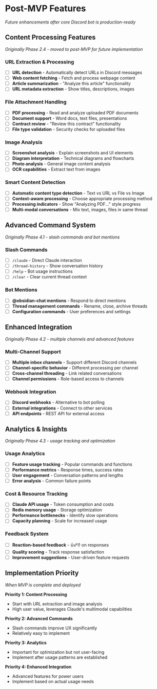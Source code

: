 # Post-MVP Features
*Future enhancements after core Discord bot is production-ready*

## Content Processing Features
*Originally Phase 2.4 - moved to post-MVP for future implementation*

### URL Extraction & Processing
- [ ] **URL detection** - Automatically detect URLs in Discord messages
- [ ] **Web content fetching** - Fetch and process webpage content
- [ ] **Article summarization** - "Analyze this article" functionality
- [ ] **URL metadata extraction** - Show titles, descriptions, images

### File Attachment Handling
- [ ] **PDF processing** - Read and analyze uploaded PDF documents
- [ ] **Document support** - Word docs, text files, presentations
- [ ] **Contract review** - "Review this contract" functionality
- [ ] **File type validation** - Security checks for uploaded files

### Image Analysis
- [ ] **Screenshot analysis** - Explain screenshots and UI elements
- [ ] **Diagram interpretation** - Technical diagrams and flowcharts
- [ ] **Photo analysis** - General image content analysis
- [ ] **OCR capabilities** - Extract text from images

### Smart Content Detection
- [ ] **Automatic content type detection** - Text vs URL vs File vs Image
- [ ] **Context-aware processing** - Choose appropriate processing method
- [ ] **Processing indicators** - Show "Analyzing PDF..." style progress
- [ ] **Multi-modal conversations** - Mix text, images, files in same thread

## Advanced Command System
*Originally Phase 4.1 - slash commands and bot mentions*

### Slash Commands
- [ ] `/claude` - Direct Claude interaction
- [ ] `/thread-history` - Show conversation history
- [ ] `/help` - Bot usage instructions
- [ ] `/clear` - Clear current thread context

### Bot Mentions
- [ ] **@obsidian-chat mentions** - Respond to direct mentions
- [ ] **Thread management commands** - Rename, close, archive threads
- [ ] **Configuration commands** - User preferences and settings

## Enhanced Integration
*Originally Phase 4.2 - multiple channels and advanced features*

### Multi-Channel Support
- [ ] **Multiple inbox channels** - Support different Discord channels
- [ ] **Channel-specific behavior** - Different processing per channel
- [ ] **Cross-channel threading** - Link related conversations
- [ ] **Channel permissions** - Role-based access to channels

### Webhook Integration
- [ ] **Discord webhooks** - Alternative to bot polling
- [ ] **External integrations** - Connect to other services
- [ ] **API endpoints** - REST API for external access

## Analytics & Insights
*Originally Phase 4.3 - usage tracking and optimization*

### Usage Analytics
- [ ] **Feature usage tracking** - Popular commands and functions
- [ ] **Performance metrics** - Response times, success rates
- [ ] **User engagement** - Conversation patterns and lengths
- [ ] **Error analysis** - Common failure points

### Cost & Resource Tracking
- [ ] **Claude API usage** - Token consumption and costs
- [ ] **Redis memory usage** - Storage optimization
- [ ] **Performance bottlenecks** - Identify slow operations
- [ ] **Capacity planning** - Scale for increased usage

### Feedback System
- [ ] **Reaction-based feedback** - 👍/👎 on responses
- [ ] **Quality scoring** - Track response satisfaction
- [ ] **Improvement suggestions** - User-driven feature requests

## Implementation Priority
*When MVP is complete and deployed*

**Priority 1: Content Processing**
- Start with URL extraction and image analysis
- High user value, leverages Claude's multimodal capabilities

**Priority 2: Advanced Commands**
- Slash commands improve UX significantly
- Relatively easy to implement

**Priority 3: Analytics**
- Important for optimization but not user-facing
- Implement after usage patterns are established

**Priority 4: Enhanced Integration**
- Advanced features for power users
- Implement based on actual usage needs